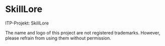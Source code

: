 # SkillLore
ITP-Projekt: SkillLore

The name and logo of this project are not registered trademarks. However, please refrain from using them without permission.
